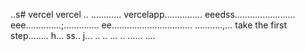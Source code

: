 ..s# vercel
vercel
..
............
vercelapp...............
eeedss........................
eee..............;..............
 ee................................
...........,...
 take the first step........
h...
ss..
j...
..
..
...
..
......
....
